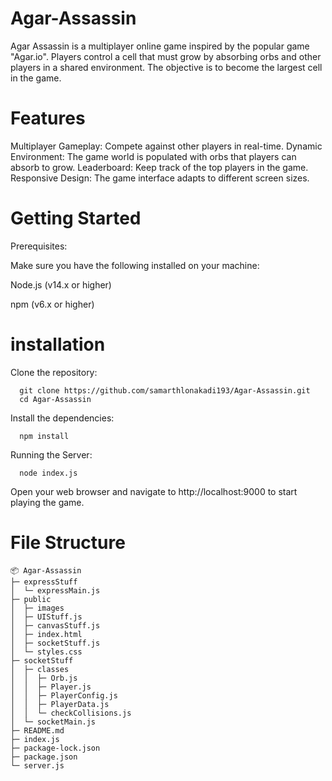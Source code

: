 # Agar-Assassin
Agar Assassin is a multiplayer online game inspired by the popular game "Agar.io". Players control a cell that must grow by absorbing orbs and other players in a shared environment. The objective is to become the largest cell in the game.

# Features
Multiplayer Gameplay: Compete against other players in real-time.
Dynamic Environment: The game world is populated with orbs that players can absorb to grow.
Leaderboard: Keep track of the top players in the game.
Responsive Design: The game interface adapts to different screen sizes.

# Getting Started
Prerequisites:

   Make sure you have the following installed on your machine:

   Node.js (v14.x or higher)

   npm (v6.x or higher)

# installation
Clone the repository:
```
  git clone https://github.com/samarthlonakadi193/Agar-Assassin.git
  cd Agar-Assassin
```

Install the dependencies:
```
  npm install
```
Running the Server:
```
  node index.js
```
Open your web browser and navigate to http://localhost:9000 to start playing the game.
# File Structure

```
📦 Agar-Assassin
├─ expressStuff
│  └─ expressMain.js
├─ public
│  ├─ images
│  ├─ UIStuff.js
│  ├─ canvasStuff.js
│  ├─ index.html
│  ├─ socketStuff.js
│  └─ styles.css
├─ socketStuff
│  ├─ classes
│  │  ├─ Orb.js
│  │  ├─ Player.js
│  │  ├─ PlayerConfig.js
│  │  ├─ PlayerData.js
│  │  └─ checkCollisions.js
│  └─ socketMain.js
├─ README.md
├─ index.js
├─ package-lock.json
├─ package.json
└─ server.js
```
